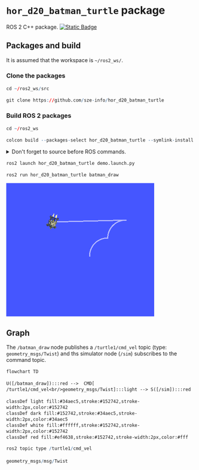 # `hor_d20_batman_turtle` package
ROS 2 C++ package.  [![Static Badge](https://img.shields.io/badge/ROS_2-Humble-34aec5)](https://docs.ros.org/en/humble/)
## Packages and build

It is assumed that the workspace is `~/ros2_ws/`.

### Clone the packages
``` r
cd ~/ros2_ws/src
```
``` r
git clone https://github.com/sze-info/hor_d20_batman_turtle
```

### Build ROS 2 packages
``` r
cd ~/ros2_ws
```
``` r
colcon build --packages-select hor_d20_batman_turtle --symlink-install
```

<details>
<summary> Don't forget to source before ROS commands.</summary>

``` bash
source ~/ros2_ws/install/setup.bash
```
</details>

``` r
ros2 launch hor_d20_batman_turtle demo.launch.py
```

``` r
ros2 run hor_d20_batman_turtle batman_draw
```


![](img/batman_anim01.gif)

## Graph

The `/batman_draw` node publishes a `/turtle1/cmd_vel` topic (type: `geometry_msgs/Twist`) and ths simulator node (`/sim`) subscribes to the command topic.

```mermaid
flowchart TD

U([/batman_draw]):::red -->  CMD[ /turtle1/cmd_vel<br/>geometry_msgs/Twist]:::light --> S([/sim]):::red

classDef light fill:#34aec5,stroke:#152742,stroke-width:2px,color:#152742  
classDef dark fill:#152742,stroke:#34aec5,stroke-width:2px,color:#34aec5
classDef white fill:#ffffff,stroke:#152742,stroke-width:2px,color:#152742
classDef red fill:#ef4638,stroke:#152742,stroke-width:2px,color:#fff

```

``` r 
ros2 topic type /turtle1/cmd_vel

geometry_msgs/msg/Twist
```